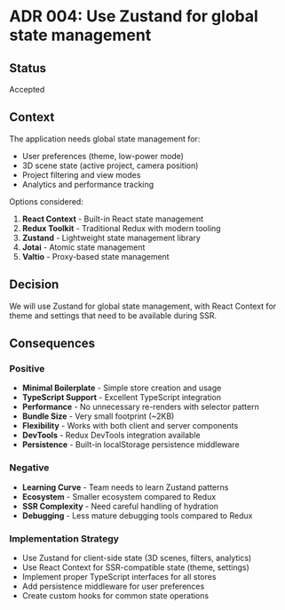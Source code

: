 # ADR 004: Use Zustand for global state management

## Status

Accepted

## Context

The application needs global state management for:

- User preferences (theme, low-power mode)
- 3D scene state (active project, camera position)
- Project filtering and view modes
- Analytics and performance tracking

Options considered:

1. **React Context** - Built-in React state management
2. **Redux Toolkit** - Traditional Redux with modern tooling
3. **Zustand** - Lightweight state management library
4. **Jotai** - Atomic state management
5. **Valtio** - Proxy-based state management

## Decision

We will use Zustand for global state management, with React Context for theme and settings that need to be available during SSR.

## Consequences

### Positive

- **Minimal Boilerplate** - Simple store creation and usage
- **TypeScript Support** - Excellent TypeScript integration
- **Performance** - No unnecessary re-renders with selector pattern
- **Bundle Size** - Very small footprint (~2KB)
- **Flexibility** - Works with both client and server components
- **DevTools** - Redux DevTools integration available
- **Persistence** - Built-in localStorage persistence middleware

### Negative

- **Learning Curve** - Team needs to learn Zustand patterns
- **Ecosystem** - Smaller ecosystem compared to Redux
- **SSR Complexity** - Need careful handling of hydration
- **Debugging** - Less mature debugging tools compared to Redux

### Implementation Strategy

- Use Zustand for client-side state (3D scenes, filters, analytics)
- Use React Context for SSR-compatible state (theme, settings)
- Implement proper TypeScript interfaces for all stores
- Add persistence middleware for user preferences
- Create custom hooks for common state operations
